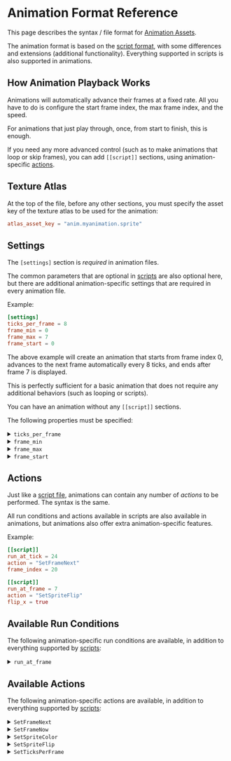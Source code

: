 # Animation Format Reference

This page describes the syntax / file format for [Animation Assets](./anim.md).

The animation format is based on the [script format](./script-ref.md), with some
differences and extensions (additional functionality). Everything supported in
scripts is also supported in animations.

## How Animation Playback Works

Animations will automatically advance their frames at a fixed rate. All you have
to do is configure the start frame index, the max frame index, and the speed.

For animations that just play through, once, from start to finish, this is enough.

If you need any more advanced control (such as to make animations that loop or
skip frames), you can add `[[script]]` sections, using animation-specific
[actions](#available-actions).

## Texture Atlas

At the top of the file, before any other sections, you must specify the asset key
of the texture atlas to be used for the animation:

```toml
atlas_asset_key = "anim.myanimation.sprite"
```

## Settings

The `[settings]` section is *required* in animation files.

The common parameters that are optional in [scripts](./script-ref.md#settings)
are also optional here, but there are additional animation-specific settings
that are required in every animation file.

Example:

```toml
[settings]
ticks_per_frame = 8
frame_min = 0
frame_max = 7
frame_start = 0
```

The above example will create an animation that starts from frame index 0,
advances to the next frame automatically every 8 ticks, and ends after frame 7
is displayed.

This is perfectly sufficient for a basic animation that does not require any
additional behaviors (such as looping or scripts).

You can have an animation without any `[[script]]` sections.

The following properties must be specified:

<details>
  <summary>
  <code>ticks_per_frame</code>
  </summary>

Configures the rate/speed of animation playback. This is how many ticks each frame
will be displayed for, before automatically transitioning to the next frame.

</details>

<details>
  <summary>
  <code>frame_min</code>
  </summary>

The lowest permitted frame index. Frames below this should never be displayed.
Should the frame index ever be a value below this, the animation will stop
automatically.

</details>

<details>
  <summary>
  <code>frame_max</code>
  </summary>

The highest permitted frame index. Frames above this should never be displayed.
Should the frame index ever be a value above this, the animation will stop
automatically.

</details>

<details>
  <summary>
  <code>frame_start</code>
  </summary>

The initial frame that will be displayed at tick 0 when the animation starts
playing.

</details>

## Actions

Just like a [script file](./script-ref.md#actions), animations can contain any
number of *actions* to be performed. The syntax is the same.

All run conditions and actions available in scripts are also available in
animations, but animations also offer extra animation-specific features.

Example:

```toml
[[script]]
run_at_tick = 24
action = "SetFrameNext"
frame_index = 20

[[script]]
run_at_frame = 7
action = "SetSpriteFlip"
flip_x = true
```

## Available Run Conditions

The following animation-specific run conditions are available, in addition to
everything supported by [scripts](./script-ref.md#available-run-conditions):

<details>
  <summary>
  <code>run_at_frame</code>
  </summary>

Example:

```toml
[[script]]
run_at_frame = 8
action = "..."
```

Run the action whenever the given frame index is displayed.

Any time the animation switches to that frame (regardless of whether it was done
automatically, using a script, or from Rust code), the action will be performed.

</details>

## Available Actions

The following animation-specific actions are available, in addition to
everything supported by [scripts](./script-ref.md#available-actions):

<details>
  <summary>
  <code>SetFrameNext</code>
  </summary>

Example:

```toml
[[script]]
action = "SetFrameNext"
frame_index = 100
```

Change the next automatic frame. Whatever frame is currently displayed will
complete its `ticks_per_frame` duration, and then the animation will jump to the
provided `frame_index`, instead of advancing by one.

Subsequent playback will continue from this new index (will not jump back).

This is useful to implement loops (by going back to a lower frame index) and
skips (if you need to jump over a range of frames).

</details>

<details>
  <summary>
  <code>SetFrameNow</code>
  </summary>

Example:

```toml
[[script]]
action = "SetFrameNow"
frame_index = 100
```

Immediately display the provided `frame_index`.

Does not affect the next automatic frame. The animation playback is otherwise unaffected.

Useful for special effects where you have a special frame you want to "flash"
in-between regular animation frames.

</details>

<details>
  <summary>
  <code>SetSpriteColor</code>
  </summary>

Example:

```toml
[[script]]
action = "SetSpriteColor"
color = "#ff00ff"

[[script]]
action = "SetSpriteColor"
color = [0.75, 0.5, 120.0]
```

Changes the colorization of the sprite. The RGBA values of the pixels will be
multiplied by the provided value.

The `color` field can be specified as either:
 - `[L, C, H]` for LCH color
 - `[L, C, H, A]` for LCH color + Alpha
 - `#RRGGBB` for RGB color
 - `#RRGGBBAA` for RGB + Alpha

RGB color is specified in hexadecimal notation, like for Web/CSS.

LCH color is specified as:
 - Lightness has range 0.0 to 1.5
 - Chroma has range 0.0 to 1.5
 - Hue has range 0.0 to 360.0 (degrees)

</details>

<details>
  <summary>
  <code>SetSpriteFlip</code>
  </summary>

Example:

```toml
[[script]]
action = "SetSpriteFlip"
flip_x = true
flip_y = true
```

Changes whether the sprite image should be displayed flipped/mirrored, along
either axis, or both axes.

Each of the `flip_x` and `flip_y` fields are optional. If omitted, the old
value will be kept.

Useful for making left/right facing animations from the same texture atlas.

</details>

<details>
  <summary>
  <code>SetTicksPerFrame</code>
  </summary>

Example:

```toml
[[script]]
action = "SetTicksPerFrame"
ticks_per_frame = 4
```

Changes the rate of animation playback.

Useful if you want to use a different rate (from what you specified globally in
the [settings](#settings)) for some portion of the animation.

</details>
